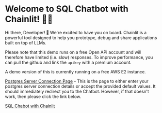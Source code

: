 # Welcome to SQL Chatbot with Chainlit! 🚀🤖

Hi there, Developer! 👋 We're excited to have you on board. Chainlit is a powerful tool designed to help you prototype, debug and share applications built on top of LLMs.

Please note that this demo runs on a free Open API account and will therefore have limited (i.e. slow) responses. To improve performance, you can pull the github and link the `apikey` with a premium account.

A demo version of this is currently running on a free AWS E2 instance.

[Postgres Server Connection Page](ec2-3-21-56-191.us-east-2.compute.amazonaws.com:5000) - This is the page to either enter your postgres server connection details or accept the provided default values. It should immediately redirect you to the Chatbot. However, if that doesn't work, then please click the link below.

[SQL Chabot with Chainlit](ec2-3-21-56-191.us-east-2.compute.amazonaws.com:8000)
